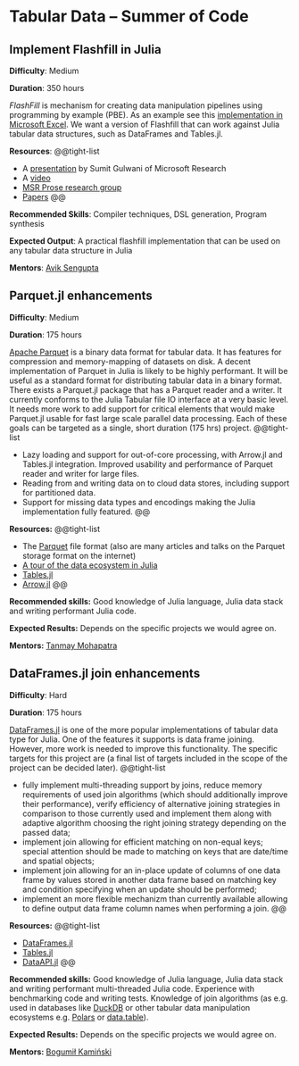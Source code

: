 
# Tabular Data – Summer of Code

## Implement Flashfill in Julia

**Difficulty**: Medium

**Duration**: 350 hours

*FlashFill* is mechanism for creating data manipulation pipelines using programming by example (PBE). As an example see this [implementation in Microsoft Excel](https://support.microsoft.com/en-us/office/using-flash-fill-in-excel-3f9bcf1e-db93-4890-94a0-1578341f73f7). We want a version of Flashfill that can work against Julia tabular data structures, such as DataFrames and Tables.jl.

**Resources**:
@@tight-list
* A [presentation](https://www.microsoft.com/en-us/research/wp-content/uploads/2017/04/pldi16-tutorial.pptx) by Sumit Gulwani of Microsoft Research
* A [video](https://youtu.be/X1YXge3C8RI)
* [MSR Prose research group](https://www.microsoft.com/en-us/research/group/prose/)
* [Papers](https://www.microsoft.com/en-us/research/group/prose/#!publications)
@@

**Recommended Skills**: Compiler techniques, DSL generation, Program synthesis

**Expected Output**: A practical flashfill implementation that can be used on any tabular data structure in Julia

**Mentors**: [Avik Sengupta](https://github.com/aviks/)

## Parquet.jl enhancements

**Difficulty**: Medium

**Duration**: 175 hours

[Apache Parquet](https://parquet.apache.org/) is a binary data format for tabular data. It has features for compression and memory-mapping of datasets on disk. A decent implementation of Parquet in Julia is likely to be highly performant. It will be useful as a standard format for distributing tabular data in a binary format. There exists a Parquet.jl package that has a Parquet reader and a writer. It currently conforms to the Julia Tabular file IO interface at a very basic level. It needs more work to add support for critical elements that would make Parquet.jl usable for fast large scale parallel data processing. Each of these goals can be targeted as a single, short duration (175 hrs) project.
@@tight-list
* Lazy loading and support for out-of-core processing, with Arrow.jl and Tables.jl integration. Improved usability and performance of Parquet reader and writer for large files.
* Reading from and writing data on to cloud data stores, including support for partitioned data.
* Support for missing data types and encodings making the Julia implementation fully featured.
@@

**Resources:**
@@tight-list
* The [Parquet](https://parquet.apache.org/documentation/latest/) file format (also are many articles and talks on the Parquet storage format on the internet)
* [A tour of the data ecosystem in Julia](https://quinnj.home.blog/2019/07/21/a-tour-of-the-data-ecosystem-in-julia/)
* [Tables.jl](https://github.com/JuliaData/Tables.jl)
* [Arrow.jl](https://github.com/JuliaData/Arrow.jl)
@@

**Recommended skills:** Good knowledge of Julia language, Julia data stack and writing performant Julia code.

**Expected Results:** Depends on the specific projects we would agree on.

**Mentors:** [Tanmay Mohapatra](https://github.com/tanmaykm)

## DataFrames.jl join enhancements

**Difficulty**: Hard

**Duration**: 175 hours

[DataFrames.jl](https://github.com/JuliaData/DataFrames.jl) is one of the more popular implementations of tabular data type for Julia. One of the features it supports is data frame joining. However, more work is needed to improve this functionality. The specific targets for this project are (a final list of targets included in the scope of the project can be decided later).
@@tight-list
* fully implement multi-threading support by joins, reduce memory requirements of used join algorithms (which should additionally improve their performance), verify efficiency of alternative joining strategies in comparison to those currently used and implement them along with adaptive algorithm choosing the right joining strategy depending on the passed data;
* implement join allowing for efficient matching on non-equal keys; special attention should be made to matching on keys that are date/time and spatial objects;
* implement join allowing for an in-place update of columns of one data frame by values stored in another data frame based on matching key and condition specifying when an update should be performed;
* implement an more flexible mechanizm than currently available allowing to define output data frame column names when performing a join.
@@

**Resources:**
@@tight-list
* [DataFrames.jl](https://github.com/JuliaData/DataFrames.jl)
* [Tables.jl](https://github.com/JuliaData/Tables.jl)
* [DataAPI.jl](https://github.com/JuliaData/DataAPI.jl)
@@

**Recommended skills:** Good knowledge of Julia language, Julia data stack and writing performant multi-threaded Julia code. Experience with benchmarking code and writing tests. Knowledge of join algorithms (as e.g. used in databases like [DuckDB](https://duckdb.org/) or other tabular data manipulation ecosystems e.g. [Polars](https://www.pola.rs/) or [data.table](https://github.com/Rdatatable/data.table)).

**Expected Results:** Depends on the specific projects we would agree on.

**Mentors:** [Bogumił Kamiński](https://github.com/bkamins)
